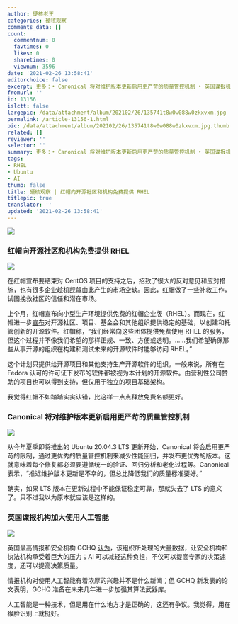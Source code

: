 ```yaml
---
author: 硬核老王
categories: 硬核观察
comments_data: []
count:
  commentnum: 0
  favtimes: 0
  likes: 0
  sharetimes: 0
  viewnum: 3596
date: '2021-02-26 13:58:41'
editorchoice: false
excerpt: 更多：• Canonical 将对维护版本更新启用更严苛的质量管控机制 • 英国谍报机构加大使用人工智能
fromurl: ''
id: 13156
islctt: false
largepic: /data/attachment/album/202102/26/135741t8w0w088w0zkxvxm.jpg
permalink: /article-13156-1.html
pic: /data/attachment/album/202102/26/135741t8w0w088w0zkxvxm.jpg.thumb.jpg
related: []
reviewer: ''
selector: ''
summary: 更多：• Canonical 将对维护版本更新启用更严苛的质量管控机制 • 英国谍报机构加大使用人工智能
tags:
- RHEL
- Ubuntu
- AI
thumb: false
title: 硬核观察 | 红帽向开源社区和机构免费提供 RHEL
titlepic: true
translator: ''
updated: '2021-02-26 13:58:41'
---
```


![](/data/attachment/album/202102/26/135741t8w0w088w0zkxvxm.jpg)


### 红帽向开源社区和机构免费提供 RHEL


![](/data/attachment/album/202102/26/135750dzsjy314k7iyyby1.jpg)


在红帽宣布要结束对 CentOS 项目的支持之后，招致了很大的反对意见和应对措施，也有很多企业趁机觊觎由此产生的市场空缺。因此，红帽做了一些补救工作，试图挽救社区的信任和潜在市场。


上个月，红帽宣布向小型生产环境提供免费的红帽企业版（RHEL）。而现在，红帽进一步[宣布](https://www.redhat.com/en/blog/extending-no-cost-red-hat-enterprise-linux-open-source-organizations)对开源社区、项目、基金会和其他组织提供稳定的基础，以创建和托管创新的开源软件。红帽称，“我们经常向这些团体提供免费使用 RHEL 的服务，但这个过程并不像我们希望的那样正规、一致、方便或透明。……我们希望确保那些从事开源的组织在构建和测试未来的开源软件时能够访问 RHEL。”


这个计划只提供给开源项目和其他支持生产开源软件的组织。一般来说，所有在 Fedora 认可的许可证下发布的软件都被视为本计划的开源软件。由营利性公司赞助的项目也可以得到支持，但仅用于独立的项目基础架构。


我觉得红帽不如踏踏实实认错，比这样一点点释放免费名额更好。


### Canonical 将对维护版本更新启用更严苛的质量管控机制


![](/data/attachment/album/202102/26/135809xgyyk9hrvh0kgttw.jpg)


从今年夏季即将推出的 Ubuntu 20.04.3 LTS 更新开始，Canonical 将会启用更严苛的限制，通过更优秀的质量管控机制来减少性能回归，并发布更优秀的版本。这就意味着每个修复都必须要遵循统一的验证、回归分析和老化过程等。Canonical 表示，“推迟维护版本更新是不幸的，但总比降低我们的质量标准要好。”


确实，如果 LTS 版本在更新过程中不能保证稳定可靠，那就失去了 LTS 的意义了。只不过我以为原本就应该是这样的。


### 英国谍报机构加大使用人工智能


![](/data/attachment/album/202102/26/135821wmubuhzwdv4jj6um.jpg)


英国最高情报和安全机构 GCHQ [认为](https://www.gchq.gov.uk/news/artificial-intelligence)，该组织所处理的大量数据，让安全机构和执法机构承受着巨大的压力；AI 可以减轻这种负担，不仅可以提高专家的决策速度，还可以提高决策质量。


情报机构对使用人工智能有着浓厚的兴趣并不是什么新闻；但 GCHQ 新发表的论文表明，GCHQ 准备在未来几年进一步加强其算法武器库。


人工智能是一种技术，但是用在什么地方才是正确的，这还有争议。我觉得，用在猴脸识别上就挺好。